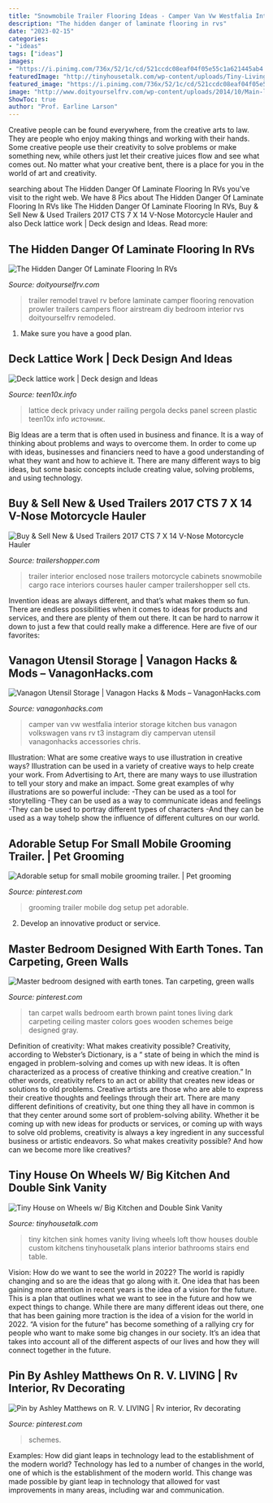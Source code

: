 ```yaml
---
title: "Snowmobile Trailer Flooring Ideas - Camper Van Vw Westfalia Interior Storage Kitchen Bus Vanagon Volkswagen Vans Rv T3 Instagram Diy Campervan Utensil Vanagonhacks Accessories Chris"
description: "The hidden danger of laminate flooring in rvs"
date: "2023-02-15"
categories:
- "ideas"
tags: ["ideas"]
images:
- "https://i.pinimg.com/736x/52/1c/cd/521ccdc08eaf04f05e55c1a621445ab4.jpg"
featuredImage: "http://tinyhousetalk.com/wp-content/uploads/Tiny-Living-Homes-Custom-THOW-with-Double-Vanity-Sink-and-Full-Kitchen-002-600x900.jpg"
featured_image: "https://i.pinimg.com/736x/52/1c/cd/521ccdc08eaf04f05e55c1a621445ab4.jpg"
image: "http://www.doityourselfrv.com/wp-content/uploads/2014/10/Main-living-area-after-the-renovation.jpg"
ShowToc: true
author: "Prof. Earline Larson"
---
```



Creative people can be found everywhere, from the creative arts to law. They are people who enjoy making things and working with their hands. Some creative people use their creativity to solve problems or make something new, while others just let their creative juices flow and see what comes out. No matter what your creative bent, there is a place for you in the world of art and creativity.

	

		
searching about The Hidden Danger Of Laminate Flooring In RVs you've visit to the right web. We have 8 Pics about The Hidden Danger Of Laminate Flooring In RVs like The Hidden Danger Of Laminate Flooring In RVs, Buy &amp; Sell New &amp; Used Trailers 2017 CTS 7 X 14 V-Nose Motorcycle Hauler and also Deck lattice work | Deck design and Ideas. Read more:
		
    
## The Hidden Danger Of Laminate Flooring In RVs

<img loading=lazy src="http://www.doityourselfrv.com/wp-content/uploads/2014/10/Main-living-area-after-the-renovation.jpg" onerror="this.onerror=null;this.src='https://tse4.mm.bing.net/th?id=OIP.uYP3bYsFUmhd9LBYirUBJQHaJ4&amp;pid=15.1';" alt="The Hidden Danger Of Laminate Flooring In RVs">

_Source: doityourselfrv.com_

>trailer remodel travel rv before laminate camper flooring renovation prowler trailers campers floor airstream diy bedroom interior rvs doityourselfrv remodeled. 

	

1. Make sure you have a good plan.

    
## Deck Lattice Work | Deck Design And Ideas

<img loading=lazy src="http://teen10x.info/wp-content/uploads/deck_lattice_work_3618_1024_768.jpg" onerror="this.onerror=null;this.src='https://tse3.mm.bing.net/th?id=OIP.MXYltNSXCWKQSWT5Yvg1igHaFj&amp;pid=15.1';" alt="Deck lattice work | Deck design and Ideas">

_Source: teen10x.info_

>lattice deck privacy under railing pergola decks panel screen plastic teen10x info источник. 

	

Big Ideas are a term that is often used in business and finance. It is a way of thinking about problems and ways to overcome them. In order to come up with ideas, businesses and financiers need to have a good understanding of what they want and how to achieve it. There are many different ways to big ideas, but some basic concepts include creating value, solving problems, and using technology.

    
## Buy &amp; Sell New &amp; Used Trailers 2017 CTS 7 X 14 V-Nose Motorcycle Hauler

<img loading=lazy src="http://www.trailershopper.com/files/35196.jpg" onerror="this.onerror=null;this.src='https://tse1.mm.bing.net/th?id=OIP.Ba0V_UCIZGjYVz0igbSuJAHaE8&amp;pid=15.1';" alt="Buy &amp; Sell New &amp; Used Trailers 2017 CTS 7 X 14 V-Nose Motorcycle Hauler">

_Source: trailershopper.com_

>trailer interior enclosed nose trailers motorcycle cabinets snowmobile cargo race interiors courses hauler camper trailershopper sell cts. 

	

Invention ideas are always different, and that’s what makes them so fun. There are endless possibilities when it comes to ideas for products and services, and there are plenty of them out there. It can be hard to narrow it down to just a few that could really make a difference. Here are five of our favorites: 

    
## Vanagon Utensil Storage | Vanagon Hacks &amp; Mods – VanagonHacks.com

<img loading=lazy src="https://www.vanagonhacks.com/site/wp-content/uploads/utensil-storage.jpg" onerror="this.onerror=null;this.src='https://tse4.mm.bing.net/th?id=OIP.PbuSw5LgiHgeyvplIVxYTAHaFr&amp;pid=15.1';" alt="Vanagon Utensil Storage | Vanagon Hacks &amp; Mods – VanagonHacks.com">

_Source: vanagonhacks.com_

>camper van vw westfalia interior storage kitchen bus vanagon volkswagen vans rv t3 instagram diy campervan utensil vanagonhacks accessories chris. 

	

Illustration: What are some creative ways to use illustration in creative ways?
Illustration can be used in a variety of creative ways to help create your work. From Advertising to Art, there are many ways to use illustration to tell your story and make an impact. Some great examples of why illustrations are so powerful include: 
-They can be used as a tool for storytelling 
-They can be used as a way to communicate ideas and feelings 
-They can be used to portray different types of characters 
-And they can be used as a way tohelp show the influence of different cultures on our world.

    
## Adorable Setup For Small Mobile Grooming Trailer. | Pet Grooming

<img loading=lazy src="https://i.pinimg.com/736x/ea/7d/1f/ea7d1f8f9621cd430c632b5a265cc558--pet-grooming-business-ideas.jpg" onerror="this.onerror=null;this.src='https://tse2.mm.bing.net/th?id=OIP.VHnz8M8Gw5SpfbSTyJ95rgHaJ4&amp;pid=15.1';" alt="Adorable setup for small mobile grooming trailer. | Pet grooming">

_Source: pinterest.com_

>grooming trailer mobile dog setup pet adorable. 

	

2. Develop an innovative product or service.

    
## Master Bedroom Designed With Earth Tones. Tan Carpeting, Green Walls

<img loading=lazy src="https://i.pinimg.com/736x/70/0d/78/700d7861232c0600f068f258f7829076--wooden-ceiling-fans-wooden-ceilings.jpg" onerror="this.onerror=null;this.src='https://tse1.mm.bing.net/th?id=OIP.ab5OqGMbddHBAd7PsUNqfAHaFi&amp;pid=15.1';" alt="Master bedroom designed with earth tones. Tan carpeting, green walls">

_Source: pinterest.com_

>tan carpet walls bedroom earth brown paint tones living dark carpeting ceiling master colors goes wooden schemes beige designed gray. 

	

Definition of creativity: What makes creativity possible?
Creativity, according to Webster’s Dictionary, is a “ state of being in which the mind is engaged in problem-solving and comes up with new ideas. It is often characterized as a process of creative thinking and creative creation.” In other words, creativity refers to an act or ability that creates new ideas or solutions to old problems. Creative artists are those who are able to express their creative thoughts and feelings through their art.
There are many different definitions of creativity, but one thing they all have in common is that they center around some sort of problem-solving ability. Whether it be coming up with new ideas for products or services, or coming up with ways to solve old problems, creativity is always a key ingredient in any successful business or artistic endeavors. So what makes creativity possible? And how can we become more like creatives?

    
## Tiny House On Wheels W/ Big Kitchen And Double Sink Vanity

<img loading=lazy src="http://tinyhousetalk.com/wp-content/uploads/Tiny-Living-Homes-Custom-THOW-with-Double-Vanity-Sink-and-Full-Kitchen-002-600x900.jpg" onerror="this.onerror=null;this.src='https://tse3.mm.bing.net/th?id=OIP.bH331SsBJocaNSRGcyMMOQHaLH&amp;pid=15.1';" alt="Tiny House on Wheels w/ Big Kitchen and Double Sink Vanity">

_Source: tinyhousetalk.com_

>tiny kitchen sink homes vanity living wheels loft thow houses double custom kitchens tinyhousetalk plans interior bathrooms stairs end table. 

	

Vision: How do we want to see the world in 2022?
The world is rapidly changing and so are the ideas that go along with it. One idea that has been gaining more attention in recent years is the idea of a vision for the future. This is a plan that outlines what we want to see in the future and how we expect things to change. While there are many different ideas out there, one that has been gaining more traction is the idea of a vision for the world in 2022. 
“A vision for the future” has become something of a rallying cry for people who want to make some big changes in our society. It’s an idea that takes into account all of the different aspects of our lives and how they will connect together in the future.

    
## Pin By Ashley Matthews On R. V. LIVING | Rv Interior, Rv Decorating

<img loading=lazy src="https://i.pinimg.com/736x/52/1c/cd/521ccdc08eaf04f05e55c1a621445ab4.jpg" onerror="this.onerror=null;this.src='https://tse3.mm.bing.net/th?id=OIP.6Kmbk36dI97kn7e251EymgHaFB&amp;pid=15.1';" alt="Pin by Ashley Matthews on R. V. LIVING | Rv interior, Rv decorating">

_Source: pinterest.com_

>schemes. 

	

Examples: How did giant leaps in technology lead to the establishment of the modern world?
Technology has led to a number of changes in the world, one of which is the establishment of the modern world. This change was made possible by giant leap in technology that allowed for vast improvements in many areas, including war and communication.

